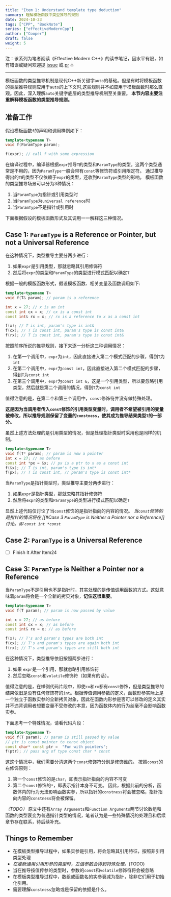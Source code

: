 ```yaml
---
title: "Item 1: Understand template type deduction"
summary: 理解模板函数中类型推导的规则
date: 2024-10-23
tags: ["CPP", "BookNote"]
series: ["effectiveModernCpp"]
author: ["Cooper"]
draft: false
weight: 5
---
```


注：该系列为笔者阅读《Effective Modern C++》的读书笔记，因水平有限，如有错误或疑问欢迎提 [issue](https://github.com/Coien-rr/BytesBlogs/issues) 或 [pr](https://github.com/Coien-rr/BytesBlogs/pulls) :fire:

***

模板函数的类型推导机制是现代C++新关键字`auto`的基础。但是有时将模板函数的类型推导规则应用于`auto`的上下文时,这些规则并不如应用于模板函数时那么直观。因此，深入理解`auto`关键字底层的类型推导机制至关重要。
**本节内容主要注重解释模板函数的类型推导规则。**

## 准备工作

假设模板函数`f`的声明和调用样例如下：

```cpp
template<typename T>
void f(ParamType param);

f(expr); // call f with some expression
```

在编译过程中，编译器根据`expr`推导`T`的类型和`ParamType`的类型。这两个类型通常是不用的，因为`ParamType`一般会带有`const`等修饰符或引用限定符。
通过推导得出的`T`的类型不仅依赖于`expr`的类型，还收到`ParamType`类型的影响。
模板函数的类型推导场景可以分为3种情况：
1. 当`ParamType`为指针或引用类型时
2. 当`ParamType`为`universal reference`时
3. 当`ParamType`不是指针或引用时

下面根据假设的模板函数形式及其调用一一解释这三种情况。

## Case 1: `ParamType` is a Reference or Pointer, but not a Universal Reference

在这种情况下，类型推导主要分两步进行：

1. 如果`expr`是引用类型，那就忽略其引用修饰符
2. 然后将`expr`的类型和`ParamType`的类型进行模式匹配以确定`T`

根据一般的模版函数形式，假设模板函数、相关变量及函数调用如下:

```cpp
template<typename T>
void f(T& param); // param is a reference

int x = 27; // x is an int
const int cx = x; // cx is a const int
const int& rx = x; // rx is a reference to x as a const int

f(x); // T is int, param's type is int&
f(cx); // T is const int, param's type is const int&
f(rx); // T is const int, param's type is const int&
```
按照前序所说的推导规则，接下来逐一分析这三种调用情况：
1. 在第一个调用中，`expr`为`int`，因此直接进入第二个模式匹配的步骤，得到`T`为`int`
2. 在第二个调用中，`expr`为`const int`，因此直接进入第二个模式匹配的步骤，得到`T`为`const int`
3. 在第三个调用中，`expr`为`const int &`，这是一个引用类型，所以要忽略引用类型，然后就是第二个调用的情况，得到`T`为`const int`

值得注意的是，在第二个和第三个调用中，`const`修饰符并没有做特殊处理。

**这是因为当调用者传入`const`修饰的引用类型变量时，调用者不希望被引用的变量被修改，所以推导规则保留了变量的`constness`，使其成为推导结果类型`T`的一部分。**

虽然上述方法处理的是引用类型的情况，但是处理指针类型时采用也是同样的机制。
```cpp
template<typename T>
void f(T* param); // param is now a pointer
int x = 27; // as before
const int *px = &x; // px is a ptr to x as a const int
f(&x); // T is int, param's type is int*
f(px); // T is const int, // param's type is const int*
```
当`ParamType`是指针类型时，类型推导主要分两步进行：

1. 如果`expr`是指针类型，那就忽略其指针修饰符
2. 然后将`expr`的类型和`ParamType`的类型进行模式匹配以确定`T`

显然上述代码仅讨论了当`const`修饰的是指针指向的内容的情况。
*当`const`修饰的是指针的情况将在  [[#Case 3 `ParamType` is Neither a Pointer nor a Reference]] 讨论。即 `const int *const`*
## Case 2: `ParamType` is a Universal Reference
- [ ] Finish It After Item24
## Case 3: `ParamType` is Neither a Pointer nor a Reference

当`ParamType`不是引用也不是指针时，其实处理的是传值调用函数的方式。这就意味着`param`将会是一个全新的拷贝对象，**记住这很重要**。

```cpp
template<typename T>
void f(T param); // param is now passed by value

int x = 27; // as before
const int cx = x; // as before
const int& rx = x; // as before

f(x); // T's and param's types are both int
f(cx); // T's and param's types are again both int
f(rx); // T's and param's types are still both int
```

在这种情况下，类型推导依旧按照两步进行：
1. 如果 `expr`是一个引用，那就忽略引用修饰符
2. 然后忽略`const`和`volatile`修饰符（如果有的话）。

值得注意的是，在样例代码片段中，即使`cx`和`rx`都有`const`修饰，但是类型推导的结果依旧是没有任何修饰符的`int`。根据传值调用参数的定义，函数形参实际上是一个独立于函数实参的全新拷贝对象，因此在函数内形参是否可以修改的定义其实并不违背调用者想要变量不受修改的本意，因为函数体内的行为丝毫不会影响函数实参。

下面思考一个特殊情况，请看代码片段：
```cpp 
template<typename T>
void f(T param); // param is still passed by value
// ptr is const pointer to const object
const char* const ptr =  "Fun with pointers";
f(ptr); // pass arg of type const char * const
```

这这个情况中，我们需要分清这两个`const`修饰符分别是修饰谁的。
按照`const`的右修饰原则：
1. 第一个`const`修饰的是`char`，即表示指针指向的内容不可变
2. 第二个`const`修饰的`*`，即表示指针本身不可变。
因此，根据此前的分析，函数体内的行为无法影响函数实参，所以指针的`constness`将会被忽略，指针指向内容的`constness`将会被保留。

*（TODO）* 原文中还有`Array Arguments`和`Function Arguments`两节讨论数组和函数的类型衰变为普通指针类型的情况，笔者认为是一些特殊情况的处理且和后续章节存在联系，待后续补充。
## Things to Remember
- 在模板类型推导过程中，如果实参是引用，将会忽略其引用特征，按照非引用类型处理
- *在推断通用引用形参的类型时，左值参数会得到特殊处理。*(TODO)
- 当在推导按值传参的类型时，参数的`const`和`volatile`修饰符将会被忽略
- 在模板类型推导过程中，数组或函数名的实参衰减为指针，除非它们用于初始化引用。
- 需要理解`constness`忽略或是保留的依据是什么。